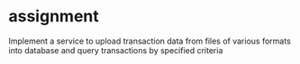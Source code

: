 # assignment
Implement a service to upload transaction data from files of various formats into database  and query transactions by specified criteria
